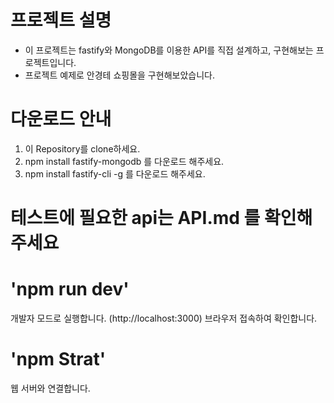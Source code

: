 # 프로젝트 설명
- 이 프로젝트는 fastify와 MongoDB를 이용한 API를 직접 설계하고, 구현해보는 프로젝트입니다.
- 프로젝트 예제로 안경테 쇼핑몰을 구현해보았습니다. 

# 다운로드 안내

1. 이 Repository를 clone하세요.
2. npm install fastify-mongodb 를 다운로드 해주세요.
3. npm install fastify-cli -g 를 다운로드 해주세요.

# 테스트에 필요한 api는 API.md 를 확인해주세요

#  'npm run dev'

개발자 모드로 실행합니다.
(http://localhost:3000) 브라우저 접속하여 확인합니다.

# 'npm Strat'

웹 서버와 연결합니다.




